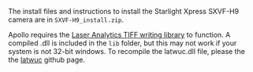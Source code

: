 The install files and instructions to install the Starlight Xpress SXVF-H9
camera are in `SXVF-H9_install.zip`.

Apollo requires the [Laser Analytics TIFF writing library][latwuc] to function.
A compiled .dll is included in the `lib` folder, but this may not work if your
system is not 32-bit windows. To recompile the latwuc.dll file, please the the
[latwuc][latwuc] github page.

[latwuc]: https://github.com/LaserAnalytics/latwuc "Laser Analytics TIFF Writer University of Cambridge"

